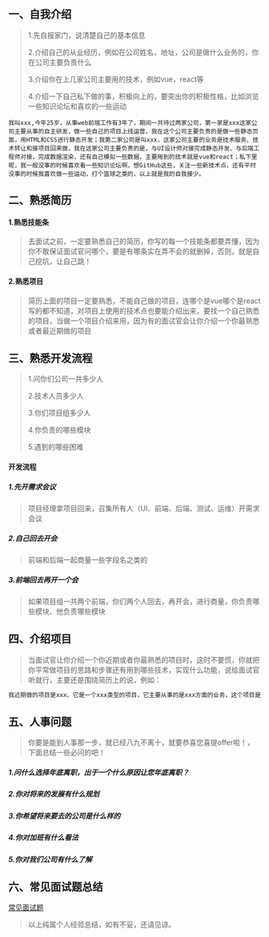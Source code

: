 ## 一、自我介绍

> 1.先自报家门，说清楚自己的基本信息
>
> 2.介绍自己的从业经历，例如在公司姓名，地址，公司是做什么业务的，你在公司主要负责什么
>
> 3.介绍你在上几家公司主要用的技术，例如vue，react等
>
> 4.介绍一下自己私下做的事，积极向上的，要突出你的积极性格，比如浏览一些知识论坛和喜欢的一些运动

```
我叫xxx,今年25岁，从事web前端工作有3年了，期间一共待过两家公司，第一家是xxx这家公司主要从事的自主研发，做一些自己的项目上线运营，我在这个公司主要负责的是做一些静态页面，用HTML和CSS进行静态开发；我第二家公司是叫xxx，这家公司主要的业务是技术服务、技术转让和接项目回来做，我在这家公司主要负责的是，与UI设计师对接完成静态开发、与后端工程师对接，完成数据渲染，还有自己模拟一些数据，主要用到的技术就是vue和react；私下里呢，我一般没事的时候喜欢看一些知识论坛啊，想GitHub这些，关注一些新技术点，还有平时没事的时候我喜欢做一些运动，打个篮球之类的，以上就是我的自我接少。
```

## 二、熟悉简历

#### 1.熟悉技能条

> 去面试之前，一定要熟悉自己的简历，你写的每一个技能条都要弄懂，因为你不敢保证面试官问哪个，要是有哪条实在弄不会的就删掉，否则，就是自己挖坑，让自己跳！

#### 2.熟悉项目

> 简历上面的项目一定要熟悉，不能自己做的项目，连哪个是vue哪个是react写的都不知道，对项目上使用的技术点也要能介绍出来，要找一个自己熟悉的项目，当做一个项目介绍来用，因为有的面试官会让你介绍一个你最熟悉或者最近期做的项目

## 三、熟悉开发流程

> 1.问你们公司一共多少人
>
> 2.技术人员多少人
>
> 3.你们项目组多少人
>
> 4.你负责的哪些模块
>
> 5.遇到的哪些困难

#### 开发流程

##### 1.先开需求会议

> 项目经理拿项目回来，召集所有人（UI、前端、后端、测试、运维）开需求会议

##### 2.自己回去开会

> 前端和后端一起商量一些字段名之类的

##### 3.前端回去再开一个会

> 如果项目组一共两个前端，你们两个人回去，再开会，进行商量，你负责哪些模块、他负责哪些模块

## 四、介绍项目

> 当面试官让你介绍一个你近期或者你最熟悉的项目时，这时不要慌，你就把你平常做项目的思路和步骤还有用到哪些技术，实现什么功能，说给面试官听就行，主要还是围绕简历上的说，例如：

```bash
我近期做的项目是xxx，它是一个xxx类型的项目，它主要从事的是xxx方面的业务，这个项目是由两个人负责的，我主要负责的，首页轮播图，首页的列表渲染，首页到详情页的数据传递，实现动态锚点，滚动监听，用ajax进行数据请求
```

## 五、人事问题

> 你要是能到人事那一步，就已经八九不离十，就要恭喜您喜提offer啦！，下面总结一些必问的吧！

##### 1.问什么选择年底离职，出于一个什么原因让您年底离职？

##### 2.你对将来的发展有什么规划

##### 3.你希望将来要去的公司是什么样的

##### 4.你对加班有什么看法

##### 5.你对我们公司有什么了解

## 六、常见面试题总结

[常见面试题](https://github.com/OneEightZeroSix/-)

> 以上纯属个人经验总结，如有不妥，还请见谅。
